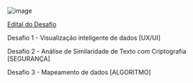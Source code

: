 ![image](https://github.com/user-attachments/assets/78bc8c64-550b-4fc0-ba0b-ebbe208417cd)

[Edital do Desafio](https://laccanufalbr-my.sharepoint.com/personal/alla_laccan_ufal_br/_layouts/15/onedrive.aspx?id=%2Fpersonal%2Falla%5Flaccan%5Fufal%5Fbr%2FDocuments%2FOrion%2FCoordenacoes%2FPDeI%2FTechBiz%20Hackathon%202024%2FRegulamento%20Desafio%20TechBiz%2Epdf&parent=%2Fpersonal%2Falla%5Flaccan%5Fufal%5Fbr%2FDocuments%2FOrion%2FCoordenacoes%2FPDeI%2FTechBiz%20Hackathon%202024&ga=1)

Desafio 1 - Visualização inteligente de dados [UX/UI]

Desafio 2 - Análise de Similaridade de Texto com Criptografia [SEGURANÇA]

Desafio 3 - Mapeamento de dados [ALGORITMO]
